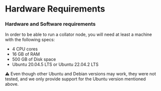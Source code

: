 # Hardware Requirements

### Hardware and Software requirements

In order to be able to run a collator node, you will need at least a machine with the following specs:

* 4 CPU cores
* 16 GB of RAM
* 500 GB of Disk space
* Ubuntu 20.04.5 LTS or Ubuntu 22.04.2 LTS

:warning: Even though other Ubuntu and Debian versions may work, they were not tested, and we only provide support for the Ubuntu version mentioned above.
